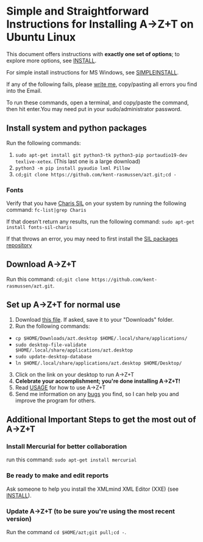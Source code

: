 # Simple and Straightforward Instructions for Installing A→Z+T on Ubuntu Linux

This document offers instructions with **exactly one set of options**; to explore more options, see [INSTALL](INSTALL.md).

For simple install instructions for MS Windows, see [SIMPLEINSTALL](SIMPLEINSTALL.md).

If any of the following fails, please [write me](BUGS.md), copy/pasting all errors you find into the Email.

To run these commands, open a terminal, and copy/paste the command, then hit enter.You may need put in your sudo/administrator password.

## Install system and python packages
Run the following commands:
1. `sudo apt-get install git python3-tk python3-pip portaudio19-dev texlive-xetex`. (This last one is a large download)
2. `python3 -m pip install pyaudio lxml Pillow`
3. `cd;git clone https://github.com/kent-rasmussen/azt.git;cd -`

### Fonts
Verify that you have [Charis SIL](https://software.sil.org/charis/) on your system by running the following command:
`fc-list|grep Charis`

If that doesn't return any results, run the following command:
`sudo apt-get install fonts-sil-charis`

If that throws an error, you may need to first install the [SIL packages repository](https://packages.sil.org/)

## Download A→Z+T
Run this command: `cd;git clone https://github.com/kent-rasmussen/azt.git`.

## Set up A→Z+T for normal use
1. Download [this file](installfiles/azt.desktop). If asked, save it to your "Downloads" folder.
2. Run the following commands:
- `cp $HOME/Downloads/azt.desktop $HOME/.local/share/applications/`
- `sudo desktop-file-validate  $HOME/.local/share/applications/azt.desktop`
- `sudo update-desktop-database`
- `ln $HOME/.local/share/applications/azt.desktop $HOME/Desktop/`
3. Click on the link on your desktop to run A→Z+T
4. **Celebrate your accomplishment; you're done installing A→Z+T!**
5. Read [USAGE](USAGE.md) for how to use A→Z+T
6. Send me information on any [bugs](BUGS.md) you find, so I can help you and improve the program for others.

## Additional Important Steps to get the most out of A→Z+T
### Install Mercurial for better collaboration
run this command: `sudo apt-get install mercurial`

### Be ready to make and edit reports
Ask someone to help you install the XMLmind XML Editor (XXE) (see [INSTALL](INSTALL.md)).

### Update A→Z+T (to be sure you're using the most recent version)
Run the command `cd $HOME/azt;git pull;cd -`.
